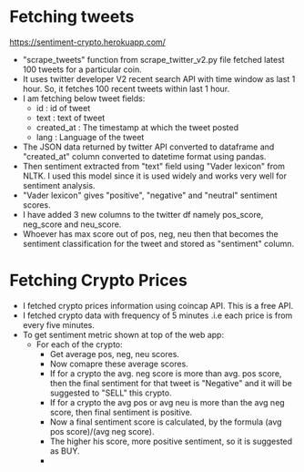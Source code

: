 # Fetching tweets
https://sentiment-crypto.herokuapp.com/
- "scrape_tweets" function from scrape_twitter_v2.py file fetched latest 100 tweets for a particular coin.
- It uses twitter developer V2 recent search API with time window as last 1 hour. So, it fetches 100 recent tweets within last 1 hour.
- I am fetching below tweet fields:
  - id : id of tweet
  - text : text of tweet
  - created_at : The timestamp at which the tweet posted
  - lang : Language of the tweet
- The JSON data returned by twitter API converted to dataframe and "created_at" column converted to datetime format using pandas.
- Then sentiment extracted from "text" field using "Vader lexicon" from NLTK. I used this model since it is used widely and works very well for sentiment analysis.
- "Vader lexicon" gives "positive", "negative" and "neutral" sentiment scores.
- I have added 3 new columns to the twitter df namely pos_score, neg_score and neu_score.
- Whoever has max score out of pos, neg, neu then that becomes the sentiment classification for the tweet and stored as "sentiment" column.

# Fetching Crypto Prices

- I fetched crypto prices information using coincap API. This is a free API.
- I fetched crypto data with frequency of 5 minutes .i.e each price is from every five minutes.
- To get sentiment metric shown at top of the web app:
  - For each of the crypto:
    - Get average pos, neg, neu scores.
    - Now comapre these average scores.
    - If for a crypto the avg. neg score is more than avg. pos score, then the final sentiment for that tweet is "Negative" and it will be suggested to "SELL" this crypto.
    - If for a crypto the avg pos or avg neu is more than the avg neg score, then final sentiment is positive.
    - Now a final sentiment score is calculated, by the formula (avg pos score)/(avg neg score).
    - The higher his score, more positive sentiment, so it is suggested as BUY.
    -
